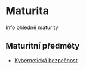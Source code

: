 # Maturita
Info ohledně maturity

## Maturitní předměty
- [Kybernetická bezpečnost](/subjects/kbb.md)
